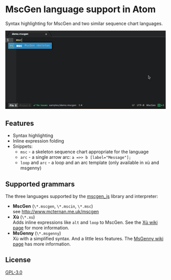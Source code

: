 # MscGen language support in Atom

Syntax highlighting for MscGen and two similar sequence chart languages.

![animated gif demoing syntax highlighting and snippets](screenshots/language-mscgen.gif)

## Features
- Syntax highlighting
- Inline expression folding
- Snippets:
    - `msc` - a skeleton sequence chart appropriate for the language
    - `arc` - a single arrow arc: `a =>> b [label="Message"];`
    - `loop` and `arc` - a loop and an arc template (only available in xù
        and msgenny)

## Supported grammars
The three languages supported by the [mscgen_js](https://sverweij.github.io/mscgen_js) library and interpreter:
- **MscGen** (`\*.mscgen`, `\*.mscin`, `\*.msc`)    
  see http://www.mcternan.me.uk/mscgen
- **Xù** (`\*.xu`)    
  Adds inline expressions like `alt` and `loop` to MscGen. See
  the [Xù wiki page](https://github.com/sverweij/mscgen_js/blob/master/wikum/xu.md) for more information.
- **MsGenny** (`\*.msgenny`)    
  Xù with a simplified syntax. And a little less features.
  The [MsGenny wiki page](https://github.com/sverweij/mscgen_js/blob/master/wikum/msgenny.md) has more information.
  

## License
[GPL-3.0 ](COPYING)
